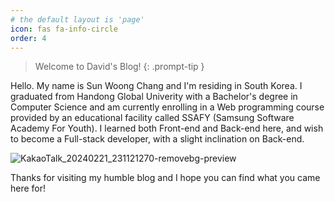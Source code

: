 ```yaml
---
# the default layout is 'page'
icon: fas fa-info-circle
order: 4
---
```


> Welcome to David's Blog!
{: .prompt-tip }

Hello. My name is Sun Woong Chang and I'm residing in South Korea. I graduated from Handong Global Univerity with a Bachelor's degree in Computer Science and am currently enrolling in a Web programming course provided by an educational facility called SSAFY (Samsung Software Academy For Youth). I learned both Front-end and Back-end here, and wish to become a Full-stack developer, with a slight inclination on Back-end. 

![KakaoTalk_20240221_231121270-removebg-preview](https://github.com/govltjsdnd24/govltjsdnd24.github.io/assets/38126462/67cd44ac-e02d-4225-afb3-2bc80fb16d73)

Thanks for visiting my humble blog and I hope you can find what you came here for!
